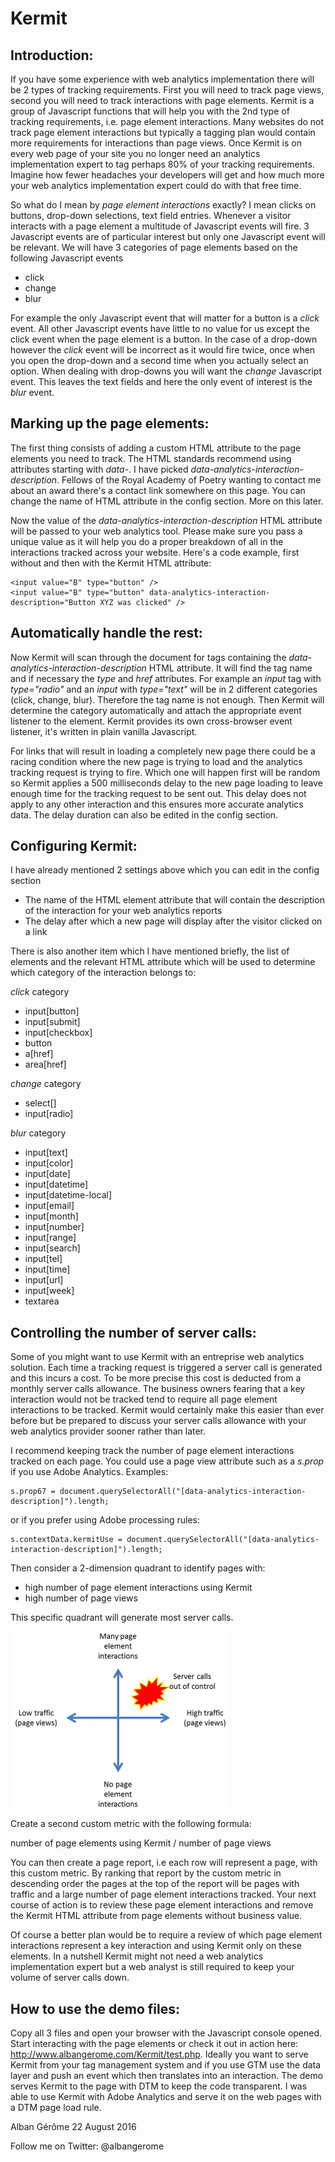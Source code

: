 Kermit
======

Introduction:
-------------

If you have some experience with web analytics implementation there will be 2 types of tracking requirements. First you will need to track page views, second you will need to track interactions with page elements. Kermit is a group of Javascript functions that will help you with the 2nd type of tracking requirements, i.e. page element interactions. Many websites do not track page element interactions but typically a tagging plan would contain more requirements for interactions than page views. Once Kermit is on every web page of your site you no longer need an analytics implementation expert to tag perhaps 80% of your tracking requirements. Imagine how fewer headaches your developers will get and how much more your web analytics implementation expert could do with that free time.

So what do I mean by _page element interactions_ exactly? I mean clicks on buttons, drop-down selections, text field entries. Whenever a visitor interacts with a page element a multitude of Javascript events will fire. 3 Javascript events are of particular interest but only one Javascript event will be relevant. We will have 3 categories of page elements based on the following Javascript events

* click
* change
* blur

For example the only Javascript event that will matter for a button is a _click_ event. All other Javascript events have little to no value for us except the click event when the page element is a button. In the case of a drop-down however the _click_ event will be incorrect as it would fire twice, once when you open the drop-down and a second time when you actually select an option. When dealing with drop-downs you will want the _change_ Javascript event. This leaves the text fields and here the only event of interest is the _blur_ event.

Marking up the page elements:
-----------------------------

The first thing consists of adding a custom HTML attribute to the page elements you need to track. The HTML standards recommend using attributes starting with _data-_. I have picked _data-analytics-interaction-description_. Fellows of the Royal Academy of Poetry wanting to contact me about an award there's a contact link somewhere on this page. You can change the name of HTML attribute in the config section. More on this later.

Now the value of the _data-analytics-interaction-description_ HTML attribute will be passed to your web analytics tool. Please make sure you pass a unique value as it will help you do a proper breakdown of all in the interactions tracked across your website. Here's a code example, first without and then with the Kermit HTML attribute:

    <input value="B" type="button" />
    <input value="B" type="button" data-analytics-interaction-description="Button XYZ was clicked" />

Automatically handle the rest:
------------------------------

Now Kermit will scan through the document for tags containing the _data-analytics-interaction-description_ HTML attribute. It will find the tag name and if necessary the _type_ and _href_ attributes. For example an _input_ tag with _type="radio"_ and an _input_ with _type="text"_ will be in 2 different categories (click, change, blur). Therefore the tag name is not enough. Then Kermit will determine the category automatically and attach the appropriate event listener to the element. Kermit provides its own cross-browser event listener, it's written in plain vanilla Javascript.

For links that will result in loading a completely new page there could be a racing condition where the new page is trying to load and the analytics tracking request is trying to fire. Which one will happen first will be random so Kermit applies a 500 milliseconds delay to the new page loading to leave enough time for the tracking request to be sent out. This delay does not apply to any other interaction and this ensures more accurate analytics data. The delay duration can also be edited in the config section.

Configuring Kermit:
-------------------

I have already mentioned 2 settings above which you can edit in the config section

* The name of the HTML element attribute that will contain the description of the interaction for your web analytics reports
* The delay after which a new page will display after the visitor clicked on a link

There is also another item which I have mentioned briefly, the list of elements and the relevant HTML attribute which will be used to determine which category of the interaction belongs to:

_click_ category
* input[button]
* input[submit]
* input[checkbox]
* button
* a[href]
* area[href]

_change_ category
* select[]
* input[radio]

_blur_ category
* input[text]
* input[color]
* input[date]
* input[datetime]
* input[datetime-local]
* input[email]
* input[month]
* input[number]
* input[range]
* input[search]
* input[tel]
* input[time]
* input[url]
* input[week]
* textarea

Controlling the number of server calls:
---------------------------------------

Some of you might want to use Kermit with an entreprise web analytics solution. Each time a tracking request is triggered a server call is generated and this incurs a cost. To be more precise this cost is deducted from a monthly server calls allowance. The business owners fearing that a key interaction would not be tracked tend to require all page element interactions to be tracked. Kermit would certainly make this easier than ever before but be prepared to discuss your server calls allowance with your web analytics provider sooner rather than later.

I recommend keeping track the number of page element interactions tracked on each page. You could use a page view attribute such as a _s.prop_ if you use Adobe Analytics. Examples:

    s.prop67 = document.querySelectorAll("[data-analytics-interaction-description]").length;

or if you prefer using Adobe processing rules:    

    s.contextData.kermitUse = document.querySelectorAll("[data-analytics-interaction-description]").length;

Then consider a 2-dimension quadrant to identify pages with:

* high number of page element interactions using Kermit
* high number of page views

This specific quadrant will generate most server calls.

![High traffic and many interactions](https://github.com/alban-gerome/kermit/blob/master/matrix.png)

Create a second custom metric with the following formula:

number of page elements using Kermit / number of page views

You can then create a page report, i.e each row will represent a page, with this custom metric. By ranking that report by the custom metric in descending order the pages at the top of the report will be pages with traffic and a large number of page element interactions tracked. Your next course of action is to review these page element interactions and remove the Kermit HTML attribute from page elements without business value.

Of course a better plan would be to require a review of which page element interactions represent a key interaction and using Kermit only on these elements. In a nutshell Kermit might not need a web analytics implementation expert but a web analyst is still required to keep your volume of server calls down.

How to use the demo files:
--------------------------

Copy all 3 files and open your browser with the Javascript console opened. Start interacting with the page elements or check it out in action here: http://www.albangerome.com/Kermit/test.php. Ideally you want to serve Kermit from your tag management system and if you use GTM use the data layer and push an event which then translates into an interaction. The demo serves Kermit to the page with DTM to keep the code transparent. I was able to use Kermit with Adobe Analytics and serve it on the web pages with a DTM page load rule. 

Alban Gérôme
22 August 2016

Follow me on Twitter: @albangerome